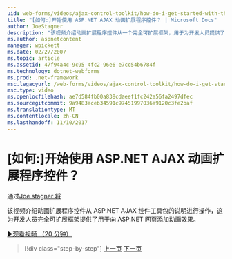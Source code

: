 ```yaml
---
uid: web-forms/videos/ajax-control-toolkit/how-do-i-get-started-with-the-aspnet-ajax-animation-extender-control
title: "[如何:]开始使用 ASP.NET AJAX 动画扩展程序控件？ | Microsoft Docs"
author: JoeStagner
description: "该视频介绍动画扩展程序控件从一个完全可扩展框架，用于为开发人员提供了 ASP.NET AJAX 控件工具包..."
ms.author: aspnetcontent
manager: wpickett
ms.date: 02/27/2007
ms.topic: article
ms.assetid: 47f94a4c-9c95-4fc2-96e6-e7cc54b6784f
ms.technology: dotnet-webforms
ms.prod: .net-framework
msc.legacyurl: /web-forms/videos/ajax-control-toolkit/how-do-i-get-started-with-the-aspnet-ajax-animation-extender-control
msc.type: video
ms.openlocfilehash: ae7d584fb00a838cdaeef1fc242a56fa2497dfec
ms.sourcegitcommit: 9a9483aceb34591c97451997036a9120c3fe2baf
ms.translationtype: MT
ms.contentlocale: zh-CN
ms.lasthandoff: 11/10/2017
---
```

<a name="how-do-i-get-started-with-the-aspnet-ajax-animation-extender-control"></a>[如何:]开始使用 ASP.NET AJAX 动画扩展程序控件？
====================
通过[Joe stagner 将](https://github.com/JoeStagner)

该视频介绍动画扩展程序控件从 ASP.NET AJAX 控件工具包的说明进行操作，这为开发人员完全可扩展框架提供了用于向 ASP.NET 网页添加动画效果。

[&#9654;观看视频 （20 分钟）](https://channel9.msdn.com/Blogs/ASP-NET-Site-Videos/how-do-i-get-started-with-the-aspnet-ajax-animation-extender-control)

>[!div class="step-by-step"]
[上一页](how-do-i-use-the-aspnet-ajax-passwordstrength-extender.md)
[下一页](how-do-i-use-the-aspnet-ajax-confirmbutton-extender.md)
